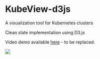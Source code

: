 # KubeView-d3js

A visualization tool for Kubernetes clusters

Clean slate implementation using D3.js

Video demo available [here](https://www.youtube.com/watch?v=uyxHvMYCID0) - to be replaced.

![](images/KubeView.png)


